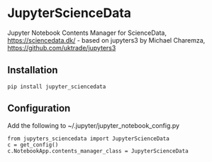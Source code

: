 # JupyterScienceData

Jupyter Notebook Contents Manager for ScienceData, https://sciencedata.dk/ - based on jupyters3 by Michael Charemza, https://github.com/uktrade/jupyters3

## Installation

```
pip install jupyter_sciencedata
```

## Configuration

Add the following to ~/.jupyter/jupyter_notebook_config.py

```
from jupyters_sciencedata import JupyterScienceData
c = get_config()
c.NotebookApp.contents_manager_class = JupyterScienceData
```